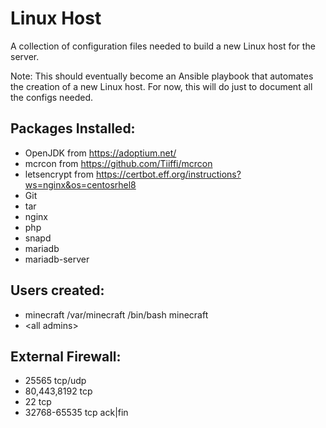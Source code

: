 # Linux Host

A collection of configuration files needed to build a new Linux host for the server.

Note: This should eventually become an Ansible playbook that automates the creation of a new Linux host. For now, this will do just to document all the configs needed.

## Packages Installed:

- OpenJDK from https://adoptium.net/
- mcrcon from https://github.com/Tiiffi/mcrcon
- letsencrypt from https://certbot.eff.org/instructions?ws=nginx&os=centosrhel8
- Git
- tar
- nginx
- php
- snapd
- mariadb
- mariadb-server

## Users created:

- minecraft /var/minecraft /bin/bash minecraft
- \<all admins\>


## External Firewall:

- 25565 tcp/udp
- 80,443,8192 tcp
- 22 tcp
- 32768-65535 tcp ack|fin
